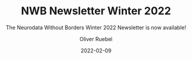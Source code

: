 ---
title: "NWB Newsletter Winter 2022"
weight: 2
date: "2022-02-09"
subtitle: "The Neurodata Without Borders Winter 2022 Newsletter is now available!"
image: "/images/news/winter-2022.png"
author: "Oliver Ruebel"
tags: 
    - announcement
    - newbletter
---